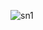 ![sn1](https://github.com/mathieuwillett/h24-v11_inspirations_willett/assets/143769896/0f30ecf8-e7d9-494f-a845-c696e192c027)
